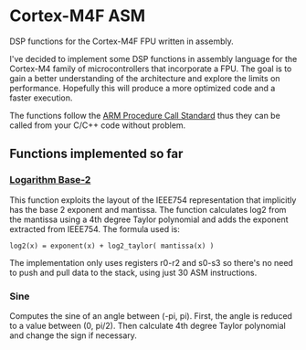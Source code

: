 # Cortex-M4F ASM
DSP functions for the Cortex-M4F FPU written in assembly. 

I've decided to implement some DSP functions in assembly language for the Cortex-M4 family of microcontrollers that incorporate a FPU. The goal is to gain a better understanding of the architecture and explore the limits on performance. Hopefully this will produce a more optimized code and a faster execution.

The functions follow the [ARM Procedure Call Standard](http://infocenter.arm.com/help/topic/com.arm.doc.espc0002/ATPCS.pdf) thus they can be called from your C/C++ code without problem.

## Functions implemented so far

### [Logarithm Base-2](/log2)

This function exploits the layout of the IEEE754 representation that implicitly has the base 2 exponent and mantissa. The function calculates log2 from the mantissa using a 4th degree Taylor polynomial and adds the exponent extracted from IEEE754. The formula used is:

```
log2(x) = exponent(x) + log2_taylor( mantissa(x) )
```

The implementation only uses registers r0-r2 and s0-s3 so there's no need to push and pull data to the stack, using just 30 ASM instructions.

### Sine

Computes the sine of an angle between (-pi, pi). First, the angle is reduced to a value between (0, pi/2). Then calculate 4th degree Taylor polynomial and change the sign if necessary.
